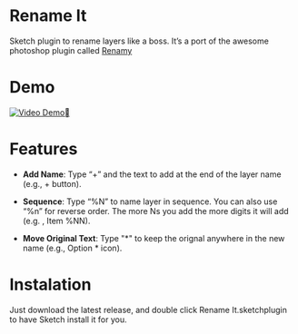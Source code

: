  Rename It
========

Sketch plugin to rename layers like a boss. It’s a port of the awesome photoshop plugin called [Renamy](http://www.renamy.com/)

Demo
==
[![Video Demo](http://secure-b.vimeocdn.com/ts/462/215/462215169_960.jpg)](http://vimeo.com/85064841)

Features
==
- **Add Name**: Type “+” and the text to add at the end of the layer name (e.g., + button).

- **Sequence**:  Type “%N” to name layer in sequence. You can also use “%n” for reverse order. The more Ns you add the more digits it will add (e.g. , Item %NN).

- **Move Original Text**: Type "\*" to keep the orignal anywhere in the new name (e.g., Option \* icon).

Instalation
==
Just download the latest release, and double click Rename It.sketchplugin to have Sketch install it for you.